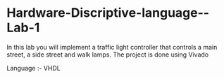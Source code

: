 # Hardware-Discriptive-language--Lab-1
In this lab you will implement a traffic light controller that controls a main street, a side street and walk lamps.
The project is done using Vivado

Language :- VHDL
